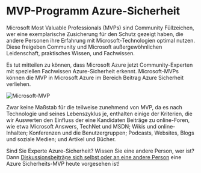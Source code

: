 <properties
   pageTitle="MVP-Programm Sicherheit von Azure | Microsoft Azure"
   description="Der Artikel bietet einen Überblick über die Azure Sicherheitsbereichen-Beitrag in das MVP-Programm."
   services="security"
   documentationCenter="na"
   authors="TomShinder"
   manager="StevenPo"
   editor="TomSh"/>

<tags
   ms.service="security"
   ms.devlang="na"
   ms.topic="article"
   ms.tgt_pltfrm="na"
   ms.workload="na"
   ms.date="10/18/2016"
   ms.author="yurid"/>

# <a name="azure-security-mvp-program"></a>MVP-Programm Azure-Sicherheit

Microsoft Most Valuable Professionals (MVPs) sind Community Füllzeichen, wer eine exemplarische Zusicherung für den Schutz gezeigt haben, die andere Personen ihre Erfahrung mit Microsoft-Technologien optimal nutzen. Diese freigeben Community und Microsoft außergewöhnlichen Leidenschaft, praktisches Wissen, und Fachwissen.

Es tut mitteilen zu können, dass Microsoft Azure jetzt Community-Experten mit speziellen Fachwissen Azure-Sicherheit erkennt. Microsoft-MVPs können die MVP in Microsoft Azure im Bereich Beitrag Azure Sicherheit verliehen.

![Microsoft-MVP](./media/azure-security-mvp/azure-security-mvp-fig1.png)

Zwar keine Maßstab für die teilweise zunehmend von MVP, da es nach Technologie und seines Lebenszyklus je, enthalten einige der Kriterien, die wir Auswerten den Einfluss der eine Kandidaten Beiträge zu online-Foren, wie etwa Microsoft Answers, TechNet und MSDN; Wikis und online-Inhalten; Konferenzen und die Benutzergruppen; Podcasts, Websites, Blogs und soziale Medien; und Artikel und Bücher. 

Sind Sie Experte Azure-Sicherheit? Wissen Sie eine andere Person, wer ist? Dann [Diskussionsbeiträge sich selbst oder an eine andere Person](https://mvp.microsoft.com/Nomination/nominate-an-mvp) eine Azure Sicherheits-MVP heute vorgesehen ist!
